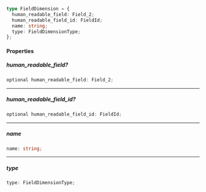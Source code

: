 ```ts
type FieldDimension = {
  human_readable_field: Field_2;
  human_readable_field_id: FieldId;
  name: string;
  type: FieldDimensionType;
};
```

#### Properties

##### human\_readable\_field?

```ts
optional human_readable_field: Field_2;
```

***

##### human\_readable\_field\_id?

```ts
optional human_readable_field_id: FieldId;
```

***

##### name

```ts
name: string;
```

***

##### type

```ts
type: FieldDimensionType;
```
